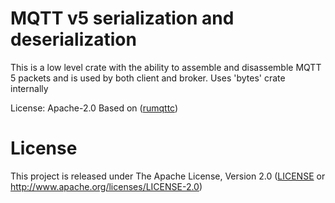 
# MQTT v5 serialization and deserialization

This is a low level crate with the ability to assemble and disassemble MQTT 5 packets and is used by both client and broker. Uses 'bytes' crate internally

License: Apache-2.0
Based on ([rumqttc](https://github.com/bytebeamio/rumqtt))

# License

This project is released under The Apache License, Version 2.0 ([LICENSE](./LICENSE) or http://www.apache.org/licenses/LICENSE-2.0)
